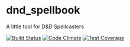 # dnd_spellbook 
A little tool for D&D Spellcasters

[![Build Status](https://travis-ci.org/skiant/dnd_spellbook.svg?branch=master)](https://travis-ci.org/skiant/dnd_spellbook)
[![Code Climate](https://codeclimate.com/github/skiant/dnd_spellbook/badges/gpa.svg)](https://codeclimate.com/github/skiant/dnd_spellbook)
[![Test Coverage](https://codeclimate.com/github/skiant/dnd_spellbook/badges/coverage.svg)](https://codeclimate.com/github/skiant/dnd_spellbook/coverage)
